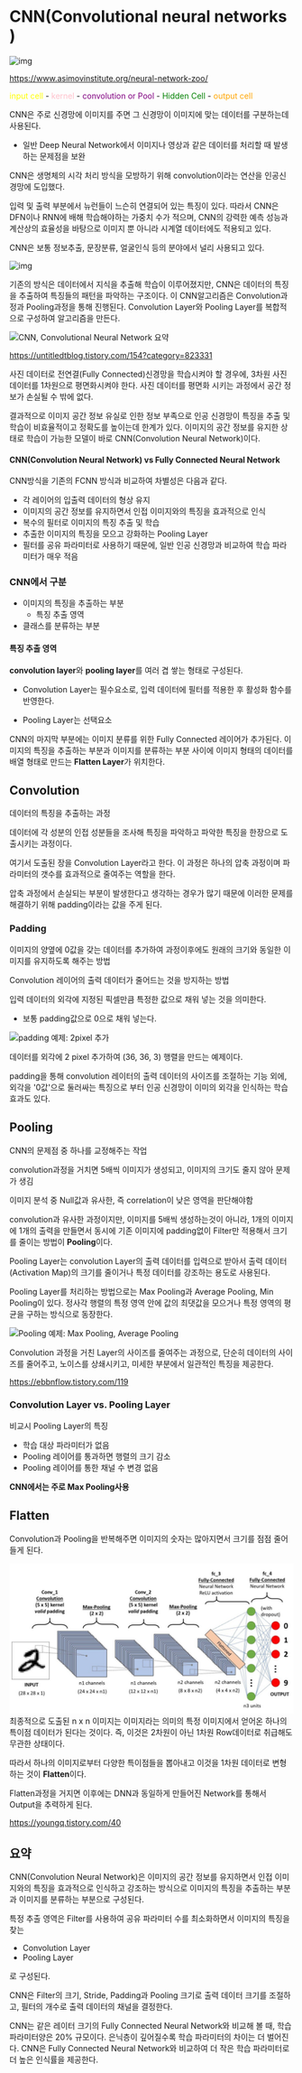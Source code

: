 # CNN(**Convolutional neural networks** )

![img](https://www.asimovinstitute.org/wp-content/uploads/2016/09/cnn.png)

https://www.asimovinstitute.org/neural-network-zoo/

<span style = "color : Yellow">input cell</span> - <span style = "color : pink">kernel</span> - <span style = "color : purple">convolution or Pool</span> - <span style = "color : green">Hidden Cell</span> - <span style = "color : orange">output cell</span>

CNN은 주로 신경망에 이미지를 주면 그 신경망이 이미지에 맞는 데이터를 구분하는데 사용된다.

- 일반 Deep Neural Network에서 이미지나 영상과 같은 데이터를 처리할 때 발생하는 문제점을 보완

CNN은 생명체의 시각 처리 방식을 모방하기 위해 convolution이라는 연산을 인공신경망에 도입했다.

입력 및 출력 부분에서 뉴런들이 느슨히 연결되어 있는 특징이 있다. 따라서 CNN은 DFN이나 RNN에 배해 학습해야하는 가중치 수가 적으며, CNN의 강력한 예측 성능과 계산상의 효율성을 바탕으로 이미지 뿐 아니라 시계열 데이터에도 적용되고 있다. 

CNN은 보통 정보추출, 문장분류, 얼굴인식 등의 분야에서 널리 사용되고 있다.





![img](https://blog.kakaocdn.net/dn/HHYQX/btqAmsoaW6L/LSsbEehDWhNLQk3rlYzSkk/img.png)

기존의 방식은 데이터에서 지식을 추출해 학습이 이루어졌지만, CNN은 데이터의 특징을 추출하여 특징들의 패턴을 파악하는 구조이다. 이 CNN알고리즘은 Convolution과정과 Pooling과정을 통해 진행된다. Convolution Layer와 Pooling Layer를 복합적으로 구성하여 알고리즘을 만든다.

![CNN, Convolutional Neural Network 요약](https://taewanmerepo.github.io/2018/01/cnn/head.png)

https://untitledtblog.tistory.com/154?category=823331

사진 데이터로 전연결(Fully Connected)신경망을 학습시켜야 할 경우에, 3차원 사진 데이터를 1차원으로 평면화시켜야 한다. 사진 데이터를 평면화 시키는 과정에서 공간 정보가 손실될 수 밖에 없다. 

결과적으로 이미지 공간 정보 유실로 인한 정보 부족으로 인공 신경망이 특징을 추출 및 학습이 비효율적이고 정확도를 높이는데 한계가 있다. 이미지의 공간 정보를 유지한 상태로 학습이 가능한 모델이 바로 CNN(Convolution Neural Network)이다.



#### CNN(Convolution Neural Network) vs Fully Connected Neural Network

CNN방식을 기존의 FCNN 방식과 비교하여 차별성은 다음과 같다.

- 각 레이어의 입출력 데이터의 형상 유지
- 이미지의 공간 정보를 유지하면서 인접 이미지와의 특징을 효과적으로 인식
- 복수의 필터로 이미지의 특징 추출 및 학습
- 추출한 이미지의 특징을 모으고 강화하는 Pooling Layer
- 필터를 공유 파라미터로 사용하기 때문에, 일반 인공 신경망과 비교하여 학습 파라미터가 매우 적음



### CNN에서 구분

- 이미지의 특징을 추출하는 부분 
  - 특징 추출 영역
- 클래스를 분류하는 부분

#### 특징 추출 영역

**convolution layer**와 **pooling layer**를 여러 겹 쌓는 형태로 구성된다.

- Convolution Layer는 필수요소로, 입력 데이터에 필터를 적용한 후 활성화 함수를 반영한다.

- Pooling Layer는 선택요소

CNN의 마지막 부분에는 이미지 분류를 위한 Fully Connected 레이어가 추가된다. 이미지의 특징을 추출하는 부분과 이미지를 분류하는 부분 사이에 이미지 형태의 데이터를 배열 형태로 만드는  **Flatten Layer**가 위치한다.



## Convolution

데이터의 특징을 추출하는 과정

데이터에 각 성분의 인접 성분들을 조사해 특징을 파악하고 파악한 특징을 한장으로 도출시키는 과정이다.

여기서 도출된 장을 Convolution Layer라고 한다. 이 과정은 하나의 압축 과정이며 파라미터의 갯수를 효과적으로 줄여주는 역할을 한다.

압축 과정에서 손실되는 부분이 발생한다고 생각하는 경우가 많기 때문에 이러한 문제를 해결하기 위해 padding이라는 값을 주게 된다.



### Padding

이미지의 양옆에 0값을 갖는 데이터를 추가하여 과정이후에도 원래의 크기와 동일한 이미지를 유지하도록 해주는 방법

Convolution 레이어의 출력 데이터가 줄어드는 것을 방지하는 방법

입력 데이터의 외각에 지정된 픽셀만큼 특정한 값으로 채워 넣는 것을 의미한다.

- 보통 padding값으로 0으로 채워 넣는다.

![padding 예제: 2pixel 추가](https://taewanmerepo.github.io/2018/01/cnn/padding.png)

데이터를 외각에 2 pixel 추가하여 (36, 36, 3) 행렬을 만드는 예제이다.

padding을 통해 convolution 레이터의 출력 데이터의 사이즈를 조절하는 기능 외에, 외각을 '0값'으로 둘러싸는 특징으로 부터 인공 신경망이 이미의 외각을 인식하는 학습 효과도 있다.



## Pooling

CNN의 문제점 중 하나를 교정해주는 작업

convolution과정을 거치면 5배씩 이미지가 생성되고, 이미지의 크기도 줄지 않아 문제가 생김

이미지 분석 중 Null값과 유사한, 즉 correlation이 낮은 영역을 판단해야함

convolution과 유사한 과정이지만, 이미지를 5배씩 생성하는것이 아니라, 1개의 이미지에 1개의 출력을 만들면서 동시에 기존 이미지에 padding없이 Filter만 적용해서 크기를 줄이는 방법이 **Pooling**이다.

Pooling Layer는 convolution Layer의 출력 데이터를 입력으로 받아서 출력 데이터(Activation Map)의 크기를 줄이거나 특정 데이터를 강조하는 용도로 사용된다. 

Pooling Layer를 처리하는 방법으로는 Max Pooling과 Average Pooling, Min Pooling이  있다. 정사각 행렬의 특정 영역 안에 값의 최댓값을 모으거나 특정 영역의 평균을 구하는 방식으로 동장한다.

![Pooling 예제: Max Pooling, Average Pooling](https://taewanmerepo.github.io/2018/02/cnn/maxpulling.png)

Convolution 과정을 거친 Layer의 사이즈를 줄여주는 과정으로, 단순히 데이터의 사이즈를 줄어주고, 노이스를 상쇄시키고, 미세한 부분에서 일관적인 특징을 제공한다.

https://ebbnflow.tistory.com/119



### Convolution Layer vs. Pooling Layer

비교시 Pooling Layer의 특징

- 학습 대상 파라미터가 없음
- Pooling 레이어를 통과하면 행렬의 크기 감소
- Pooling 레이어를 통한 채널 수 변경 없음

**CNN에서는 주로 Max Pooling사용**



## Flatten

Convolution과 Pooling을 반복해주면 이미지의 숫자는 많아지면서 크기를 점점 줄어들게 된다.

![image-20210625163154095](CNN.assets/image-20210625163154095.png)최종적으로 도출된 n x n 이미지는 이미지라는 의미의 특정 이미지에서 얻어온 하나의 특이점 데이터가 된다는 것이다. 즉, 이것은 2차원이 아닌 1차원 Row데이터로 취급해도 무관한 상태이다.

따라서 하나의 이미지로부터 다양한 특이점들을 뽑아내고 이것을 1차원 데이터로 변형하는 것이 **Flatten**이다.

Flatten과정을 거지면 이후에는 DNN과 동일하게 만들어진 Network를 통해서 Output을 추력하게 된다.

https://youngq.tistory.com/40



## 요약

CNN(Convolution Neural Network)은 이미지의 공간 정보를 유지하면서 인접 이미지와의 특징을 효과적으로 인식하고 강조하는 방식으로 이미지의 특징을 추출하는 부분과 이미지를 분류하는 부분으로 구성된다.

특정 추출 영역은 Filter를 사용하여 공유 파라미터 수를 최소화하면서 이미지의 특징을 찾는

- Convolution Layer
- Pooling Layer

로 구성된다.



CNN은 Filter의 크기, Stride, Padding과 Pooling 크기로 출력 데이터 크기를 조절하고, 필터의 개수로 출력 데이터의 채널을 결정한다.



CNN는 같은 레이터 크기의 Fully Connected Neural Network와 비교해 볼 때, 학습 파라미터양은 20% 규모이다. 은닉층이 깊어질수록 학습 파라미터의 차이는 더 벌어진다. CNN은 Fully Connected Neural Network와 비교하여 더 작은 학습 파라미터로 더 높은 인식률을 제공한다.


